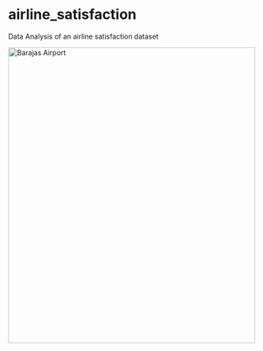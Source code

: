 # airline_satisfaction
Data Analysis of an airline satisfaction dataset 

<img src="https://upload.wikimedia.org/wikipedia/commons/2/20/Barajas_Airport_%28Madrid%29_%284685194730%29.jpg)https://upload.wikimedia.org/wikipedia/commons/2/20/Barajas_Airport_%28Madrid%29_%284685194730%29.jpg" alt="Barajas Airport" width="500" height="600">

